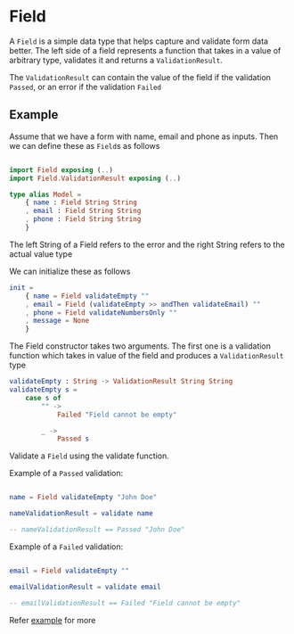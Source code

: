 # Field

A `Field` is a simple data type that helps capture and validate form data better.
The left side of a field represents a function that takes in a value of arbitrary type,
validates it and returns a `ValidationResult`.

The `ValidationResult` can contain the value of the field if the validation `Passed`, or
an error if the validation `Failed`

## Example

Assume that we have a form with name, email and phone as inputs.
Then we can define these as `Field`s as follows

```elm

import Field exposing (..)
import Field.ValidationResult exposing (..)

type alias Model =
    { name : Field String String
    , email : Field String String
    , phone : Field String String
    }
```

The left String of a Field refers to the error and the right String refers to the actual value type

We can initialize these as follows

```elm
init =
    { name = Field validateEmpty ""
    , email = Field (validateEmpty >> andThen validateEmail) ""
    , phone = Field validateNumbersOnly ""
    , message = None
    }
```

The Field constructor takes two arguments. The first one is a validation function which takes in value of the field and produces a `ValidationResult` type

```elm
validateEmpty : String -> ValidationResult String String
validateEmpty s =
    case s of
        "" ->
            Failed "Field cannot be empty"

        _ ->
            Passed s
```

Validate a `Field` using the validate function.

Example of a `Passed` validation:

```elm

name = Field validateEmpty "John Doe"

nameValidationResult = validate name

-- nameValidationResult == Passed "John Doe"
```
Example of a `Failed` validation:

```elm

email = Field validateEmpty ""

emailValidationResult = validate email

-- emailValidationResult == Failed "Field cannot be empty"
```

Refer [example](https://github.com/breezyboa/elm-form-field/blob/master/examples/Form.elm)
for more
